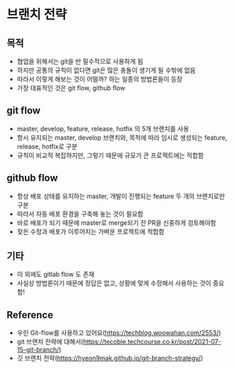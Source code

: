 # 브랜치 전략

## 목적

- 협업을 위해서는 git을 반 필수적으로 사용하게 됨
- 하지만 공통의 규칙이 없다면 git은 많은 충돌이 생기게 될 수밖에 없음
- 따라서 이렇게 해보는 것이 어떨까? 하는 일종의 방법론들이 등장
- 가장 대표적인 것은 git flow, github flow

## git flow

- master, develop, feature, release, hotfix 의 5개 브랜치를 사용
- 항시 유지되는 master, develop 브랜치와, 목적에 따라 임시로 생성되는 feature, release, hotfix로 구분
- 규칙이 비교적 복잡하지만, 그렇기 때문에 규모가 큰 프로젝트에는 적합함

## github flow

- 항상 배포 상태를 유지하는 master, 개발이 진행되는 feature 두 개의 브랜치로만 구분
- 따라서 자동 배포 환경을 구축해 놓는 것이 필요함
- 바로 배포가 되기 때문에 master로 merge되기 전 PR을 신중하게 검토해야함
- 잦은 수정과 배포가 이루어지는 가벼운 프로젝트에 적합함

## 기타

- 이 외에도 gitlab flow 도 존재
- 사실상 방법론이기 때문에 정답은 없고, 상황에 맞게 수정해서 사용하는 것이 중요함!

## Reference

- 우린 Git-flow를 사용하고 있어요(https://techblog.woowahan.com/2553/)
- git 브랜치 전략에 대해서(https://tecoble.techcourse.co.kr/post/2021-07-15-git-branch/)
- 깃 브랜치 전략(https://hyeon9mak.github.io/git-branch-strategy/)
